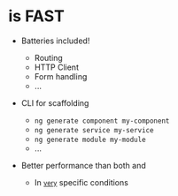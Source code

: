 # <Angular /> is FAST

<v-clicks>

- Batteries included!
  - Routing
  - HTTP Client
  - Form handling
  - ...

- CLI for scaffolding
  - `ng generate component my-component`
  - `ng generate service my-service`
  - `ng generate module my-module`
  - ...

</v-clicks>

<v-click depth="2">

- Better performance than both <React /> and <Vue />
  - In <small><u>very</u></small> specific conditions

</v-click>
